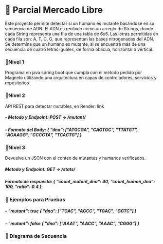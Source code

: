 <h1>📌 Parcial Mercado Libre</h1>
Este proyecto permite detectar si un humano es mutante basándose en su secuencia de ADN. El ADN es recibido como un arreglo de Strings, donde cada String representa una fila de una tabla de 6x6. Las letras permitidas en cada fila son: A, T, C, G, que representan las bases nitrogenadas del ADN. Se determina que un humano es mutante, si se encuentra más de una secuencia de cuatro letras iguales, de forma oblicua, horizontal o vertical. 

<h3>📌Nivel 1</h3>
Programa  en java spring boot que cumpla con el método pedido por Magneto utilizando una arquitectura en capas de controladores, servicios y repositorios. 

<h3>📌Nivel 2</h3>
API REST para detectar mutables, en Render: link
<h5>- Metodo y Endpoint: POST → /mutant/</h5>
<h5>- Formato del Body:
{ "dna": ["ATGCGA", "CAGTGC", "TTATGT", "AGAAGG", "CCCCTA", "TCACTG"] }</h5>

<h3>📌Nivel 3</h3>
Devuelve un JSON con el conteo de mutantes y humanos verificados.
<h5>Metodo y Endpoint: GET → /stats/</h5> 
<h5>Formato de respuesta:
{
  "count_mutant_dna": 40,
  "count_human_dna": 100,
  "ratio": 0.4
}</h5>

<h3>📌 Ejemplos para Pruebas</h3>
<h5>- "mutant": true
{ "dna": ["TGAC", "AGCC", "TGAC", "GGTC"] }</h5>
<h5>- "mutant": false
{ "dna": ["AAAT", "AACC", "AAAC", "CGGG"] }</h5>

<h3>📌 Diagrama de Secuencia</h3>
